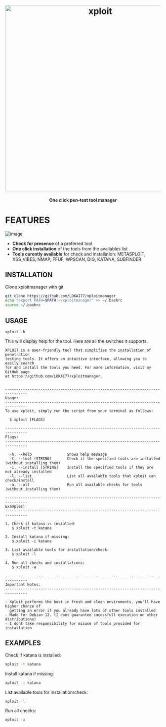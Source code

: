 <h1 align="center">
  <img src="https://i.ibb.co/70rmdpT/68a4f5d1a65f4asf56sda4fsa.png" alt="xploit" width="600px">
  <br>
</h1>

<h4 align="center">One click pen-test tool manager</h4>


# FEATURES

![image](https://i.ibb.co/23pNySBd/987af98da7fa98f7as9f7adf9.png)

- **Check for presence** of a preferred tool
- **One click installation** of the tools from the availables list
- **Tools curently available** for check and installation: METASPLOIT, XSS_VIBES, NMAP, FFUF, WPSCAN, DIG, KATANA, SUBFINDER

## INSTALLATION

Clone xploitmanager with git

```bash
git clone https://github.com/LOKAI77/xploitmanager  
echo "export PATH=$PATH:~/xploitmanager" >> ~/.bashrc
source ~/.bashrc
```

## USAGE

```console
xploit -h
```

This will display help for the tool. Here are all the switches it supports.

```console
XPLOIT is a user-friendly tool that simplifies the installation of penetration
testing tools. It offers an intuitive interface, allowing you to easily search
for and install the tools you need. For more information, visit my GitHub page
at https://github.com/LOKAI77/xploitmanager.


--------------------------------------------------------------------------------
Usage:
--------------------------------------------------------------------------------
To use xploit, simply run the script from your terminal as follows:

  $ xploit [FLAGS]

--------------------------------------------------------------------------------
Flags:
--------------------------------------------------------------------------------

  -h, --help                Shows help message
  -t, --tool [STRING]       Check if the specified tools are installed (without installing them)
  -i, --install [STRING]    Install the specified tools if they are not already installed
  -l, --list                List all available tools that xploit can check/install
  -a, --all                 Run all available checks for tools (without installing them)

--------------------------------------------------------------------------------
Examples:
--------------------------------------------------------------------------------

1. Check if katana is installed:
   $ xploit -t katana

2. Install katana if missing:
   $ xploit -i katana

3. List available tools for installation/check:
   $ xploit -l

4. Run all checks and installations:
   $ xploit -a

--------------------------------------------------------------------------------
Important Notes:
--------------------------------------------------------------------------------

- Xploit performs the best in fresh and clean enviroments, you'll have higher chance of
  getting an error if you already have lots of other tools installed
- Made for Debian 12. (I dont guarantee sucessfull execution on other distributions)
- I dont take responsibility for misuse of tools provided for installation
```

## EXAMPLES
Check if katana is installed:

```bash
xploit -t katana
```

Install katana if missing:

```bash
xploit -i katana
```

List available tools for installation/check:

```bash
xploit -l
```

Run all checks:

```bash
xploit -a
```

